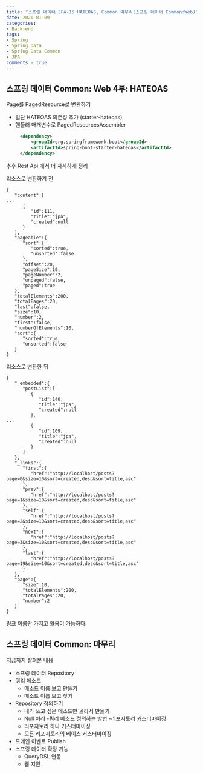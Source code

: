 ```yaml
---
title: "스프링 데이터 JPA-15.HATEOAS, Common 마무리(스프링 데이터 Common:Web)"
date: 2020-01-09
categories: 
- Back-end
tags:
- Spring 
- Spring Data
- Spring Data Common
- JPA
comments : true
---
```


## 스프링 데이터 Common: Web 4부: HATEOAS
Page를 PagedResource로 변환하기
- 일단 HATEOAS 의존성 추가 (starter-hateoas)
- 핸들러 매개변수로 PagedResourcesAssembler

~~~xml
     <dependency>
         <groupId>org.springframework.boot</groupId>
         <artifactId>spring-boot-starter-hateoas</artifactId>
     </dependency>
~~~

추후 Rest Api 에서 더 자세하게 정리

리소스로 변환하기 전
~~~
{  
   "content":[  
...
      {  
         "id":111,
         "title":"jpa",
         "created":null
      }
   ],
   "pageable":{  
      "sort":{  
         "sorted":true,
         "unsorted":false
      },
      "offset":20,
      "pageSize":10,
      "pageNumber":2,
      "unpaged":false,
      "paged":true
   },
   "totalElements":200,
   "totalPages":20,
   "last":false,
   "size":10,
   "number":2,
   "first":false,
   "numberOfElements":10,
   "sort":{  
      "sorted":true,
      "unsorted":false
   }
}
~~~

리소스로 변환한 뒤
~~~
{  
   "_embedded":{  
      "postList":[  
         {  
            "id":140,
            "title":"jpa",
            "created":null
         },
...
         {  
            "id":109,
            "title":"jpa",
            "created":null
         }
      ]
   },
   "_links":{  
      "first":{  
         "href":"http://localhost/posts?page=0&size=10&sort=created,desc&sort=title,asc"
      },
      "prev":{  
         "href":"http://localhost/posts?page=1&size=10&sort=created,desc&sort=title,asc"
      },
      "self":{  
         "href":"http://localhost/posts?page=2&size=10&sort=created,desc&sort=title,asc"
      },
      "next":{  
         "href":"http://localhost/posts?page=3&size=10&sort=created,desc&sort=title,asc"
      },
      "last":{  
         "href":"http://localhost/posts?page=19&size=10&sort=created,desc&sort=title,asc"
      }
   },
   "page":{  
      "size":10,
      "totalElements":200,
      "totalPages":20,
      "number":2
   }
}
~~~
링크 이름만 가지고 활용이 가능하다.



## 스프링 데이터 Common: 마무리
지금까지 살펴본 내용
- 스프링 데이터 Repository
- 쿼리 메소드
  - 메소드 이름 보고 만들기
  - 메소드 이름 보고 찾기
- Repository 정의하기
  - 내가 쓰고 싶은 메소드만 골라서 만들기
  - Null 처리
-쿼리 메소드 정의하는 방법
-리포지토리 커스터마이징
  - 리포지토리 하나 커스터마이징
  - 모든 리포지토리의 베이스 커스터마이징
- 도메인 이벤트 Publish
- 스프링 데이터 확장 기능
  - QueryDSL 연동
  - 웹 지원
